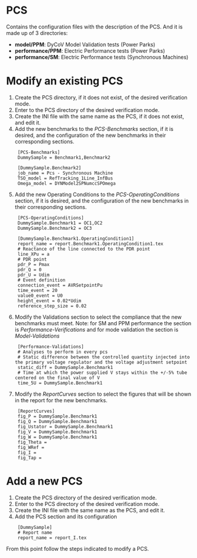 # PCS 

Contains the configuration files with the description of the PCS. And it is
made up of 3 directories:
* **model/PPM**: DyCoV Model Validation tests (Power Parks)
* **performance/PPM**: Electric Performance tests (Power Parks)
* **performance/SM**: Electric Performance tests (Synchronous Machines)

# Modify an existing PCS

1. Create the PCS directory, if it does not exist, of the desired verification mode.
2. Enter to the PCS directory of the desired verification mode.
3. Create the INI file with the same name as the PCS, if it does not exist, and edit it.
4. Add the new benchmarks to the *PCS-Benchmarks* section, if it is desired, and the configuration
of the new benchmarks in their corresponding sections.
   ```
    [PCS-Benchmarks]
    DummySample = Benchmark1,Benchmark2

    [DummySample.Benchmark2]
    job_name = Pcs - Synchronous Machine
    TSO_model = RefTracking_1Line_InfBus
    Omega_model = DYNModel2SPNumccSPOmega
   ```
5. Add the new Operating Conditions to the *PCS-OperatingConditions* section, if it is desired,
and the configuration of the new benchmarks in their corresponding sections.
   ```
    [PCS-OperatingConditions]
    DummySample.Benchmark1 = OC1,OC2
    DummySample.Benchmark2 = OC3

    [DummySample.Benchmark1.OperatingCondition1]
    report_name = report.Benchmark1.OperatingCondition1.tex
    # Reactance of the line connected to the PDR point
    line_XPu = a
    # PDR point
    pdr_P = Pmax
    pdr_Q = 0
    pdr_U = Udim
    # Event definition
    connection_event = AVRSetpointPu
    time_event = 20
    value0_event = U0
    height_event = 0.02*Udim
    reference_step_size = 0.02
   ```
6. Modify the Validations section to select the compliance that the new benchmarks must meet.
Note: for SM and PPM performance the section is *Performance-Verifications* and for mode validation
the section is *Model-Validations*
   ```
    [Performance-Validations]
    # Analyses to perform in every pcs
    # Static difference between the controlled quantity injected into the primary voltage regulator and the voltage adjustment setpoint
    static_diff = DummySample.Benchmark1
    # Time at which the power supplied V stays within the +/-5% tube centered on the final value of V
    time_5U = DummySample.Benchmark1
   ```
7. Modify the *ReportCurves* section to select the figures that will be shown in the report for the new 
benchmarks.
   ```
    [ReportCurves]
    fig_P = DummySample.Benchmark1
    fig_Q = DummySample.Benchmark1
    fig_Ustator = DummySample.Benchmark1
    fig_V = DummySample.Benchmark1
    fig_W = DummySample.Benchmark1
    fig_Theta =
    fig_WRef =
    fig_I =
    fig_Tap =
   ```
   
# Add a new PCS

1. Create the PCS directory of the desired verification mode.
2. Enter to the PCS directory of the desired verification mode.
3. Create the INI file with the same name as the PCS, and edit it.
4. Add the PCS section and its configuration
   ```
    [DummySample]
    # Report name
    report_name = report_I.tex
   ```

From this point follow the steps indicated to modify a PCS. 


